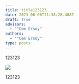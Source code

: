 ```yaml
---
title: title123123
date: 2023-06-06T11:38:28.488Z
draft: true
advisors:
  - '"Cem Ersoy"'
authors:
  - '"Cem Ersoy"'
type: posts
---
```

1﻿23123



![](/images/uploads/screen-shot-2023-06-06-at-13.53.24.png)



1﻿23123